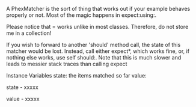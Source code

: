 A PhexMatcher is the sort of thing that works out if your example behaves properly or not. Most of the magic happens in expect:using:. 

Please notice that = works unlike in most classes. Therefore, do not store me in a collection!

If you wish to forward to another 'should' method call, the state of this matcher
would be lost. Instead, call either expect*, which works fine, or, if nothing else works,
use self should:. Note that this is much slower and leads to messier stack traces than 
calling expect

Instance Variables
	state:		the items matched so far
	value:		

state
	- xxxxx

value
	- xxxxx
